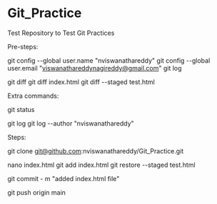 # Git_Practice
Test Repository to Test Git Practices


Pre-steps:

git config --global user.name "nviswanathareddy"
git config --global user.email "viswanathareddynagireddy@gmail.com"
git log

git diff
git diff index.html
git diff --staged test.html


Extra commands:

git status

git log
git log --author "nviswanathareddy"

Steps:

git clone git@github.com:nviswanathareddy/Git_Practice.git

nano index.html
git add index.html
git restore --staged test.html

git commit - m "added index.html file"

git push origin main

